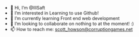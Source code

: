 - 👋 Hi, I’m @IllSaft
- 👀 I’m interested in Learning to use Github!
- 🌱 I’m currently learning Front end web development
- 💞️ I’m looking to collaborate on nothing to at the moment! :)
- 📫 How to reach me: scott_howson@corruptiongames.net

<!---
IllSaft/IllSaft is a ✨ special ✨ repository because its `README.md` (this file) appears on your GitHub profile.
You can click the Preview link to take a look at your changes.
--->
